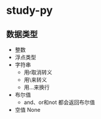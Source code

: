 # study-py
## 数据类型
- 整数
- 浮点类型
- 字符串
    - 用r取消转义
    - 用\来转义
    - 用...来换行
- 布尔值
    - and、or和not 都会返回布尔值
- 空值 None

